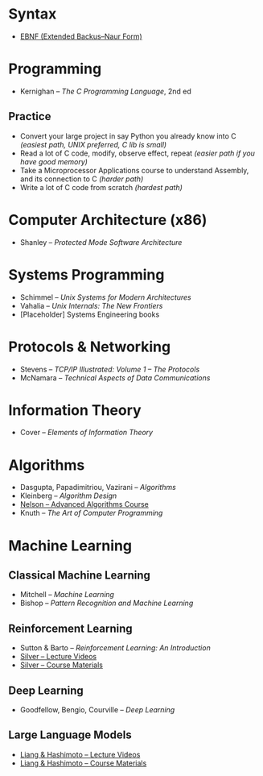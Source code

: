 # Syntax
- [EBNF (Extended Backus–Naur Form)](https://en.wikipedia.org/wiki/Extended_Backus–Naur_form)

# Programming
- Kernighan – *The C Programming Language*, 2nd ed

## Practice
- Convert your large project in say Python you already know into C *(easiest path, UNIX preferred, C lib is small)*
- Read a lot of C code, modify, observe effect, repeat *(easier path if you have good memory)*
- Take a Microprocessor Applications course to understand Assembly, and its connection to C *(harder path)*
- Write a lot of C code from scratch *(hardest path)*

# Computer Architecture (x86)
- Shanley – *Protected Mode Software Architecture*

# Systems Programming
- Schimmel – *Unix Systems for Modern Architectures*
- Vahalia – *Unix Internals: The New Frontiers*
- [Placeholder] Systems Engineering books

# Protocols & Networking
- Stevens – *TCP/IP Illustrated: Volume 1 – The Protocols*
- McNamara – *Technical Aspects of Data Communications*

# Information Theory
- Cover – *Elements of Information Theory*

# Algorithms
- Dasgupta, Papadimitriou, Vazirani – *Algorithms*
- Kleinberg – *Algorithm Design*
- [Nelson – Advanced Algorithms Course](https://people.seas.harvard.edu/~cs224/fall14/lec.html)
- Knuth – *The Art of Computer Programming*

# Machine Learning

## Classical Machine Learning
- Mitchell – *Machine Learning*
- Bishop – *Pattern Recognition and Machine Learning*

## Reinforcement Learning
- Sutton & Barto – *Reinforcement Learning: An Introduction*
- [Silver – Lecture Videos](https://www.youtube.com/playlist?list=PLqYmG7hTraZDM-OYHWgPebj2MfCFzFObQ)
- [Silver – Course Materials](https://davidstarsilver.wordpress.com/teaching/)

## Deep Learning
- Goodfellow, Bengio, Courville – *Deep Learning*

## Large Language Models
- [Liang & Hashimoto – Lecture Videos](https://youtube.com/playlist?list=PLoROMvodv4rOY23Y0BoGoBGgQ1zmU_MT_)
- [Liang & Hashimoto – Course Materials](https://stanford-cs336.github.io/spring2024/index.html)
